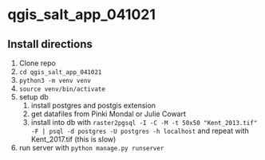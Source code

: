 # qgis_salt_app_041021

## Install directions
1. Clone repo
1. `cd qgis_salt_app_041021`
1. `python3 -m venv venv`
1. `source venv/bin/activate`
1. setup db
    1. install postgres and postgis extension
    1. get datafiles from Pinki Mondal or Julie Cowart
    1. install into db with 
    `raster2pgsql -I -C -M -t 50x50 "Kent_2013.tif" -F | psql -d postgres -U postgres -h localhost` and repeat with Kent_2017.tif (this is slow)
1. run server with `python manage.py runserver`
